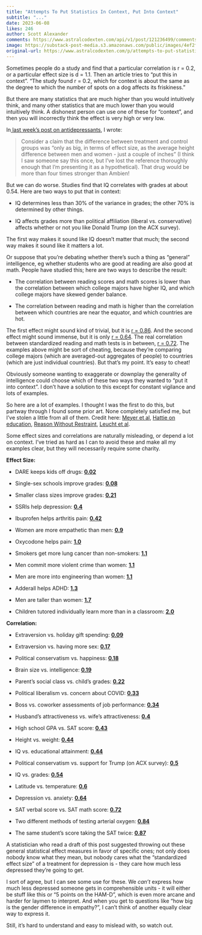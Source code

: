 ```yaml
---
title: "Attempts To Put Statistics In Context, Put Into Context"
subtitle: "..."
date: 2023-06-08
likes: 246
author: Scott Alexander
comments: https://www.astralcodexten.com/api/v1/post/121236499/comments?&all_comments=true
image: https://substack-post-media.s3.amazonaws.com/public/images/4ef2fb15-850f-4fcd-baef-db146accbc06_594x329.png
original-url: https://www.astralcodexten.com/p/attempts-to-put-statistics-in-context
---
```

Sometimes people do a study and find that a particular correlation is r = 0.2, or a particular effect size is d = 1.1. Then an article tries to “put this in context”. “The study found r = 0.2, which for context is about the same as the degree to which the number of spots on a dog affects its friskiness.”

But there are many statistics that are much higher than you would intuitively think, and many other statistics that are much lower than you would intuitively think. A dishonest person can use one of these for “context”, and then you will incorrectly think the effect is very high or very low.

In[ last week’s post on antidepressants](https://astralcodexten.substack.com/p/all-medications-are-insignificant), I wrote:

> Consider a claim that the difference between treatment and control groups was “only as big, in terms of effect size, as the average height difference between men and women - just a couple of inches” (I think I saw someone say this once, but I’ve lost the reference thoroughly enough that I’m presenting it as a hypothetical). That drug would be more than four times stronger than Ambien!

But we can do worse. Studies find that IQ correlates with grades at about 0.54. Here are two ways to put that in context:

  * IQ determines less than 30% of the variance in grades; the other 70% is determined by other things.

  * IQ affects grades more than political affiliation (liberal vs. conservative) affects whether or not you like Donald Trump (on the ACX survey).




The first way makes it sound like IQ doesn’t matter that much; the second way makes it sound like it matters a lot.

Or suppose that you’re debating whether there’s such a thing as “general” intelligence, eg whether students who are good at reading are also good at math. People have studied this; here are two ways to describe the result:

  * The correlation between reading scores and math scores is lower than the correlation between which college majors have higher IQ, and which college majors have skewed gender balance.

  * The correlation between reading and math is higher than the correlation between which countries are near the equator, and which countries are hot.




The first effect might sound kind of trivial, but it is [r = 0.86](https://randalolson.com/2014/06/25/average-iq-of-students-by-college-major-and-gender-ratio/). And the second effect might sound immense, but it is only [r = 0.64](https://sci-hub.st/https://doi.org/10.1037/0003-066X.56.2.128). The real correlation between standardized reading and math tests is in between, [r = 0.72](https://budgetmodel.wharton.upenn.edu/issues/2021/9/28/is-income-implicit-in-measures-of-student-ability). The examples above might be sort of cheating, because they’re comparing college majors (which are averaged-out aggregates of people) to countries (which are just individual countries). But that’s my point. It’s easy to cheat!

Obviously someone wanting to exaggerate or downplay the generality of intelligence could choose which of these two ways they wanted to “put it into context”. I don’t have a solution to this except for constant vigilance and lots of examples. 

So here are a lot of examples. I thought I was the first to do this, but partway through I found some prior art. None completely satisfied me, but I’ve stolen a little from all of them. Credit here: [Meyer et al](https://sci-hub.st/https://doi.org/10.1037/0003-066X.56.2.128), [Hattie on education](https://visible-learning.org/hattie-ranking-influences-effect-sizes-learning-achievement/), [Reason Without Restraint](https://reasonwithoutrestraint.com/interpreting-effect-sizes/), [Leucht et al](https://www.ncbi.nlm.nih.gov/pmc/articles/PMC4592565/).

Some effect sizes and correlations are naturally misleading, or depend a lot on context. I’ve tried as hard as I can to avoid these and make all my examples clear, but they will necessarily require some charity.

**Effect Size:**

  * DARE keeps kids off drugs: **[0.02](https://www.ncbi.nlm.nih.gov/pmc/articles/PMC1448384/)**

  * Single-sex schools improve grades: **[0.08](https://sci-hub.st/https://doi.org/10.1037/stl0000021)**

  * Smaller class sizes improve grades: **[0.21](https://www.edweek.org/education/opinion-does-class-size-matter/2013/10)**

  * SSRIs help depression: **[0.4](https://www.ncbi.nlm.nih.gov/pmc/articles/PMC4592565/)**

  * Ibuprofen helps arthritis pain: **[0.42](https://www.mdedge.com/familymedicine/article/207666/pain/which-oral-nonopioid-agents-are-most-effective-oa-pain?icd=login_success_email_match_norm)**

  * Women are more empathetic than men: **[0.9](http://unremediatedgender.space/papers/archer-the_reality_and_evolutionary_significance_of_human_psychological_sex_differences.pdf)**

  * Oxycodone helps pain: **[1.0](https://www.ncbi.nlm.nih.gov/pmc/articles/PMC4592565/)**

  * Smokers get more lung cancer than non-smokers: **[1.1](https://bmjopen.bmj.com/content/8/10/e021611)**

  * Men commit more violent crime than women: **[1.1](http://unremediatedgender.space/papers/archer-the_reality_and_evolutionary_significance_of_human_psychological_sex_differences.pdf)**

  * Men are more into engineering than women: **[1.1](http://unremediatedgender.space/papers/archer-the_reality_and_evolutionary_significance_of_human_psychological_sex_differences.pdf)**

  * Adderall helps ADHD: **[1.3](https://www.ncbi.nlm.nih.gov/pmc/articles/PMC2810184/)**

  * Men are taller than women: **[1.7](https://mindhacks.com/2017/02/07/sex-differences-in-brain-size/)**

  * Children tutored individually learn more than in a classroom: **[2.0](https://en.wikipedia.org/wiki/Bloom%27s_2_sigma_problemhttps://en.wikipedia.org/wiki/Bloom%27s_2_sigma_problem)**




**Correlation:**

  * Extraversion vs. holiday gift spending: **[0.09](https://journals.sagepub.com/doi/full/10.1177/1948550618792883)**

  * Extraversion vs. having more sex: **[0.17](https://journals.sagepub.com/doi/10.1177/2515245919847202)**

  * Political conservatism vs. happiness: **[0.18](https://labsites.rochester.edu/lelab/wp-content/uploads/2020/06/Schlenker-Chambers-Le-2012-Conservatives-are-happier-than-liberals-but-why-Political-ideology-personality-and-life-satisfaction.pdf)**

  * Brain size vs. intelligence: **[0.19](https://www.ncbi.nlm.nih.gov/pmc/articles/PMC7440690/)**

  * Parent’s social class vs. child’s grades: **[0.22](https://reasonwithoutrestraint.com/parental-ses-vs-cognitive-ability-as-predictors-of-academic-achievement/)**

  * Political liberalism vs. concern about COVID: **[0.33](https://www.ncbi.nlm.nih.gov/pmc/articles/PMC8416547/)**

  * Boss vs. coworker assessments of job performance: **[0.34](https://sci-hub.st/https://doi.org/10.1037/0003-066X.56.2.128)**

  * Husband’s attractiveness vs. wife’s attractiveness: **[0.4](https://sci-hub.st/https://doi.org/10.1037/0003-066X.56.2.128)**

  * High school GPA vs. SAT score: **[0.43](https://budgetmodel.wharton.upenn.edu/issues/2021/9/28/is-income-implicit-in-measures-of-student-ability)**

  * Height vs. weight: **[0.44](https://sci-hub.st/https://doi.org/10.1037/0003-066X.56.2.128)**

  * IQ vs. educational attainment: **[0.44](https://sci-hub.st/https://doi.org/10.1037/0003-066X.56.2.128)**

  * Political conservatism vs. support for Trump (on ACX survey): **[0.5](https://astralcodexten.substack.com/p/acx-survey-results-2022)**

  * IQ vs. grades: **[0.54](https://gwern.net/doc/iq/2015-roth.pdf)**

  * Latitude vs. temperature: **[0.6](https://sci-hub.st/https://doi.org/10.1037/0003-066X.56.2.128)**

  * Depression vs. anxiety: **[0.64](https://www.ncbi.nlm.nih.gov/pmc/articles/PMC3475698/)**

  * SAT verbal score vs. SAT math score: **[0.72](https://budgetmodel.wharton.upenn.edu/issues/2021/9/28/is-income-implicit-in-measures-of-student-ability)**

  * Two different methods of testing arterial oxygen: **[0.84](https://sci-hub.st/https://doi.org/10.1037/0003-066X.56.2.128)**

  * The same student’s score taking the SAT twice: **[0.87](https://www.ncta-testing.org/assets/JNCTA%202%201%20Retaking%20the%20SAT%20May%20Boot%20Scores%20but%20This%20Doesnt%20Hurt%20Validity.pdf)**




A statistician who read a draft of this post suggested throwing out these general statistical effect measures in favor of specific ones; not only does nobody know what they mean, but nobody cares what the “standardized effect size” of a treatment for depression is - they care how much less depressed they’re going to get.

I sort of agree, but I can see some use for these. We _can’t_ express how much less depressed someone gets in comprehensible units - it will either be stuff like this or “5 points on the HAM-D”, which is even more arcane and harder for laymen to interpret. And when you get to questions like “how big is the gender difference in empathy?”, I can’t think of another equally clear way to express it.

Still, it’s hard to understand and easy to mislead with, so watch out.
